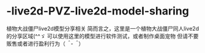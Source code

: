 # -live2d-PVZ-live2d-model-sharing
植物大战僵尸live2d模型分享相关
简而言之，这里是一个植物大战僵尸同人live2d的分享区域(^^ゞ
可以使用这里的模型进行软件测试，或者制作桌面宠物
但请不要贩售或者进行盈利行为（*＾-＾*）
